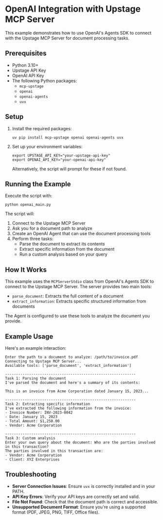 # OpenAI Integration with Upstage MCP Server

This example demonstrates how to use OpenAI's Agents SDK to connect with the Upstage MCP Server for document processing tasks.

## Prerequisites

- Python 3.10+
- Upstage API Key
- OpenAI API Key
- The following Python packages:
  - `mcp-upstage`
  - `openai`
  - `openai-agents`
  - `uvx`

## Setup

1. Install the required packages:
   ```
   uv pip install mcp-upstage openai openai-agents uvx
   ```

2. Set up your environment variables:
   ```
   export UPSTAGE_API_KEY="your-upstage-api-key"
   export OPENAI_API_KEY="your-openai-api-key"
   ```
   
   Alternatively, the script will prompt for these if not found.

## Running the Example

Execute the script with:

```
python openai_main.py
```

The script will:

1. Connect to the Upstage MCP Server
2. Ask you for a document path to analyze
3. Create an OpenAI Agent that can use the document processing tools
4. Perform three tasks:
   - Parse the document to extract its contents
   - Extract specific information from the document
   - Run a custom analysis based on your query

## How It Works

This example uses the `MCPServerStdio` class from OpenAI's Agents SDK to connect to the Upstage MCP Server. The server provides two main tools:

- `parse_document`: Extracts the full content of a document
- `extract_information`: Extracts specific structured information from documents

The Agent is configured to use these tools to analyze the document you provide.

## Example Usage

Here's an example interaction:

```
Enter the path to a document to analyze: /path/to/invoice.pdf
Connecting to Upstage MCP Server...
Available tools: ['parse_document', 'extract_information']

------------------------------------------------------------
Task 1: Parsing the document
I've parsed the document and here's a summary of its contents:

This is an invoice from Acme Corporation dated January 15, 2023...

------------------------------------------------------------
Task 2: Extracting specific information
I've extracted the following information from the invoice:
- Invoice Number: INV-2023-0042
- Date: January 15, 2023
- Total Amount: $1,250.00
- Vendor: Acme Corporation

------------------------------------------------------------
Task 3: Custom analysis
Enter your own query about the document: Who are the parties involved in this transaction?
The parties involved in this transaction are:
- Vendor: Acme Corporation
- Client: XYZ Enterprises
```

## Troubleshooting

- **Server Connection Issues**: Ensure `uvx` is correctly installed and in your PATH.
- **API Key Errors**: Verify your API keys are correctly set and valid.
- **File Not Found**: Check that the document path is correct and accessible.
- **Unsupported Document Format**: Ensure you're using a supported format (PDF, JPEG, PNG, TIFF, Office files).